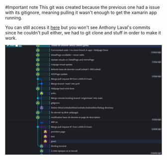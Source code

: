 #Important note
This git was created because the previous one had a issue with its gitignore, meaning pulling it wasn't enough to get the xamarin app running.

You can still access it [here](https://github.com/Kodaen/AVosCocktails "here ") but you won't see Anthony Laval's commits since he couldn't pull either, we had to git clone and stuff in order to make it work.

![previousGit](https://github.com/Kodaen/AVosCocktailsRendu/blob/main/Previous%20git.png "previousGit")
